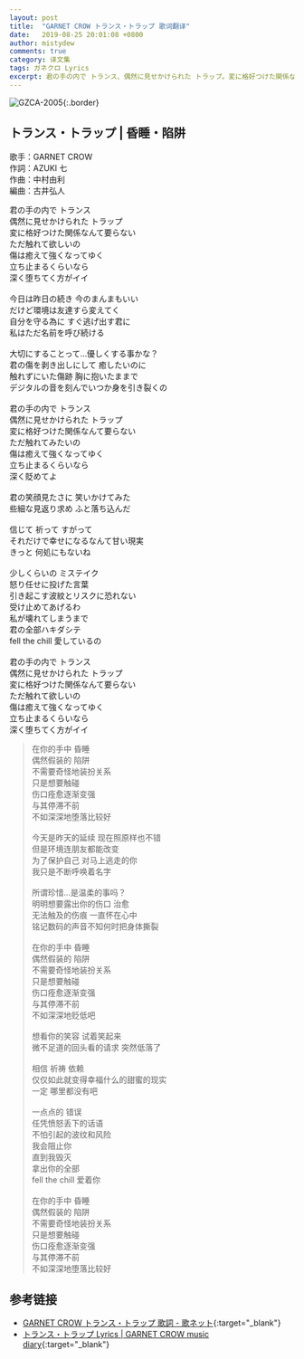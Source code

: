 ```yaml
---
layout: post
title:  "GARNET CROW トランス・トラップ 歌词翻译"
date:   2019-08-25 20:01:08 +0800
author: mistydew
comments: true
category: 译文集
tags: ガネクロ Lyrics
excerpt: 君の手の内で トランス、偶然に見せかけられた トラップ。変に格好つけた関係なんて要らない、ただ触れて欲しいの。傷は癒えて強くなってゆく、立ち止まるくらいなら、深く堕ちてく方がイイ。
---
```

![GZCA-2005](https://crowsub.github.io/assets/images/discography/single/GZCA-2005.jpg){:.border}

## トランス・トラップ | 昏睡・陷阱

歌手：GARNET CROW<br>
作詞：AZUKI 七<br>
作曲：中村由利<br>
編曲：古井弘人

<div class="lyric-original">
<p>
君の手の内で トランス<br>
偶然に見せかけられた トラップ<br>
変に格好つけた関係なんて要らない<br>
ただ触れて欲しいの<br>
傷は癒えて強くなってゆく<br>
立ち止まるくらいなら<br>
深く堕ちてく方がイイ<br>
<br>
今日は昨日の続き 今のまんまもいい<br>
だけど環境は友達すら変えてく<br>
自分を守る為に すぐ逃げ出す君に<br>
私はただ名前を呼び続ける<br>
<br>
大切にすることって…優しくする事かな？<br>
君の傷を剥き出しにして 癒したいのに<br>
触れずにいた傷跡 胸に抱いたままで<br>
デジタルの音を刻んでいつか身を引き裂くの<br>
<br>
君の手の内で トランス<br>
偶然に見せかけられた トラップ<br>
変に格好つけた関係なんて要らない<br>
ただ触れてみたいの<br>
傷は癒えて強くなってゆく<br>
立ち止まるくらいなら<br>
深く貶めてよ<br>
<br>
君の笑顔見たさに 笑いかけてみた<br>
些細な見返り求め ふと落ち込んだ<br>
<br>
信じて 祈って すがって<br>
それだけで幸せになるなんて甘い現実<br>
きっと 何処にもないね<br>
<br>
少しくらいの ミステイク<br>
怒り任せに投げた言葉<br>
引き起こす波紋とリスクに恐れない<br>
受け止めてあげるわ<br>
私が壊れてしまうまで<br>
君の全部ハキダシテ<br>
fell the chill 愛しているの<br>
<br>
君の手の内で トランス<br>
偶然に見せかけられた トラップ<br>
変に格好つけた関係なんて要らない<br>
ただ触れて欲しいの<br>
傷は癒えて強くなってゆく<br>
立ち止まるくらいなら<br>
深く堕ちてく方がイイ
</p>
</div>

<div class="lyric-translation">
<blockquote>
在你的手中 昏睡<br>
偶然假装的 陷阱<br>
不需要奇怪地装扮关系<br>
只是想要触碰<br>
伤口痊愈逐渐变强<br>
与其停滞不前<br>
不如深深地堕落比较好<br>
<br>
今天是昨天的延续 现在照原样也不错<br>
但是环境连朋友都能改变<br>
为了保护自己 对马上逃走的你<br>
我只是不断呼唤着名字<br>
<br>
所谓珍惜...是温柔的事吗？<br>
明明想要露出你的伤口 治愈<br>
无法触及的伤痕 一直怀在心中<br>
铭记数码的声音不知何时把身体撕裂<br>
<br>
在你的手中 昏睡<br>
偶然假装的 陷阱<br>
不需要奇怪地装扮关系<br>
只是想要触碰<br>
伤口痊愈逐渐变强<br>
与其停滞不前<br>
不如深深地贬低吧<br>
<br>
想看你的笑容 试着笑起来<br>
微不足道的回头看的请求 突然低落了<br>
<br>
相信 祈祷 依赖<br>
仅仅如此就变得幸福什么的甜蜜的现实<br>
一定 哪里都没有吧<br>
<br>
一点点的 错误<br>
任凭愤怒丢下的话语<br>
不怕引起的波纹和风险<br>
我会阻止你<br>
直到我毁灭<br>
拿出你的全部<br>
fell the chill 爱着你<br>
<br>
在你的手中 昏睡<br>
偶然假装的 陷阱<br>
不需要奇怪地装扮关系<br>
只是想要触碰<br>
伤口痊愈逐渐变强<br>
与其停滞不前<br>
不如深深地堕落比较好
</blockquote>
</div>

## 参考链接

* [GARNET CROW トランス・トラップ 歌詞 - 歌ネット](https://www.uta-net.com/song/20128){:target="_blank"}
* [トランス・トラップ Lyrics \| GARNET CROW music diary](https://crowsub.github.io/lyrics/original/トランス・トラップ.html){:target="_blank"}
